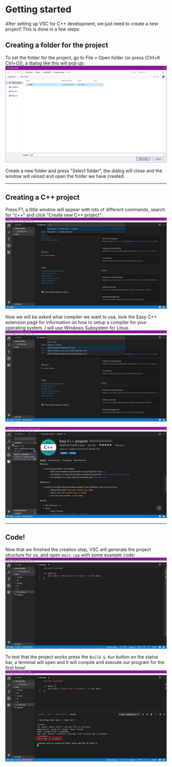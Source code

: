 # Getting started

After setting up VSC for C++ development, we just need to create a new project! This is done in a few steps:


## Creating a folder for the project

To set the folder for the project, go to File > Open folder (or press [Ctrl+K Ctrl+O]), a dialog like this will pop up:
![](/programming/C++/images/2/1_opening_working_folder.png)

Create a new folder and press "Select folder", the dialog will close and the window will reload and open the folder we have created.

---

## Creating a C++ project

Press F1, a little window will appear with lots of different commands, search for "c++" and click "Create new C++ project":
![](/programming/C++/images/2/2_creating_cpp_project.png)

Now we will be asked what compiler we want to use, look the Easy C++ extension page for information on how to setup a compiler for your operating system. I will use Windows Subsystem for Linux.
![](/programming/C++/images/2/3_creating_cpp_project_2.png)

![](/programming/C++/images/2/4_compiler_setup.png)

---

## Code!

Now that we finished the creation step, VSC will generate the project structure for us, and open `main.cpp` with some example code:
![](/programming/C++/images/2/5_main_cpp.png)

To test that the project works press the `Build & Run` button on the status bar, a terminal will open and it will compile and execute our program for the first time!
![](/programming/C++/images/2/6_first_run.png)